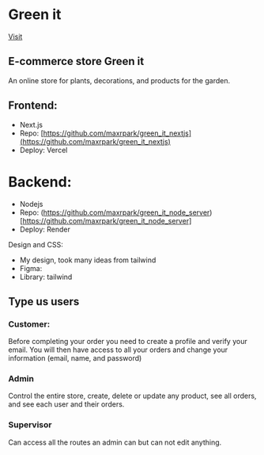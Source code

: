 # Green it

[Visit](https://green-it-nextjs.vercel.app/)

## E-commerce store Green it

An online store for plants, decorations, and products for the garden.

## Frontend:

- Next.js
- Repo: [https://github.com/maxrpark/green_it_nextjs](https://github.com/maxrpark/green_it_nextjs)
- Deploy: Vercel

# Backend:

- Nodejs
- Repo: (https://github.com/maxrpark/green_it_node_server)[https://github.com/maxrpark/green_it_node_server]
- Deploy: Render

Design and CSS:

- My design, took many ideas from tailwind
- Figma:
- Library: tailwind

## Type us users

### Customer:

Before completing your order you need to create a profile and verify your email.
You will then have access to all your orders and change your information (email, name, and password)

### Admin

Control the entire store, create, delete or update any product, see all orders, and see each user and their orders.

### Supervisor

Can access all the routes an admin can but can not edit anything.
